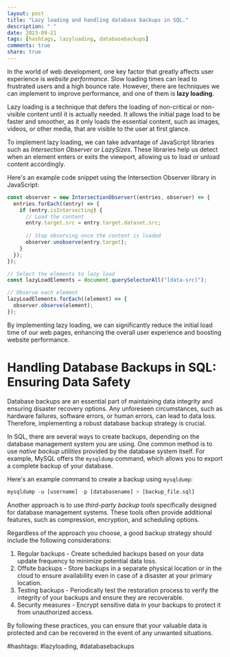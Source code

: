 ```yaml
---
layout: post
title: "Lazy loading and handling database backups in SQL."
description: " "
date: 2023-09-21
tags: [hashtags, lazyloading, databasebackups]
comments: true
share: true
---
```


In the world of web development, one key factor that greatly affects user experience is *website performance*. Slow loading times can lead to frustrated users and a high bounce rate. However, there are techniques we can implement to improve performance, and one of them is **lazy loading**.

Lazy loading is a technique that defers the loading of non-critical or non-visible content until it is actually needed. It allows the initial page load to be faster and smoother, as it only loads the essential content, such as images, videos, or other media, that are visible to the user at first glance.

To implement lazy loading, we can take advantage of JavaScript libraries such as *Intersection Observer* or *LazySizes*. These libraries help us detect when an element enters or exits the viewport, allowing us to load or unload content accordingly.

Here's an example code snippet using the Intersection Observer library in JavaScript:

```javascript
const observer = new IntersectionObserver((entries, observer) => {
  entries.forEach((entry) => {
    if (entry.isIntersecting) {
      // Load the content
      entry.target.src = entry.target.dataset.src;
      
      // Stop observing once the content is loaded
      observer.unobserve(entry.target);
    }
  });
});

// Select the elements to lazy load
const lazyLoadElements = document.querySelectorAll("[data-src]");

// Observe each element
lazyLoadElements.forEach((element) => {
  observer.observe(element);
});
```

By implementing lazy loading, we can significantly reduce the initial load time of our web pages, enhancing the overall user experience and boosting website performance.

# Handling Database Backups in SQL: Ensuring Data Safety

Database backups are an essential part of maintaining data integrity and ensuring disaster recovery options. Any unforeseen circumstances, such as hardware failures, software errors, or human errors, can lead to data loss. Therefore, implementing a robust database backup strategy is crucial.

In SQL, there are several ways to create backups, depending on the database management system you are using. One common method is to use *native backup utilities* provided by the database system itself. For example, MySQL offers the `mysqldump` command, which allows you to export a complete backup of your database.

Here's an example command to create a backup using `mysqldump`:

```sql
mysqldump -u [username] -p [databasename] > [backup_file.sql]
```

Another approach is to use *third-party backup tools* specifically designed for database management systems. These tools often provide additional features, such as compression, encryption, and scheduling options.

Regardless of the approach you choose, a good backup strategy should include the following considerations:

1. Regular backups - Create scheduled backups based on your data update frequency to minimize potential data loss.
2. Offsite backups - Store backups in a separate physical location or in the cloud to ensure availability even in case of a disaster at your primary location.
3. Testing backups - Periodically test the restoration process to verify the integrity of your backups and ensure they are recoverable.
4. Security measures - Encrypt sensitive data in your backups to protect it from unauthorized access.

By following these practices, you can ensure that your valuable data is protected and can be recovered in the event of any unwanted situations.

#hashtags: #lazyloading, #databasebackups